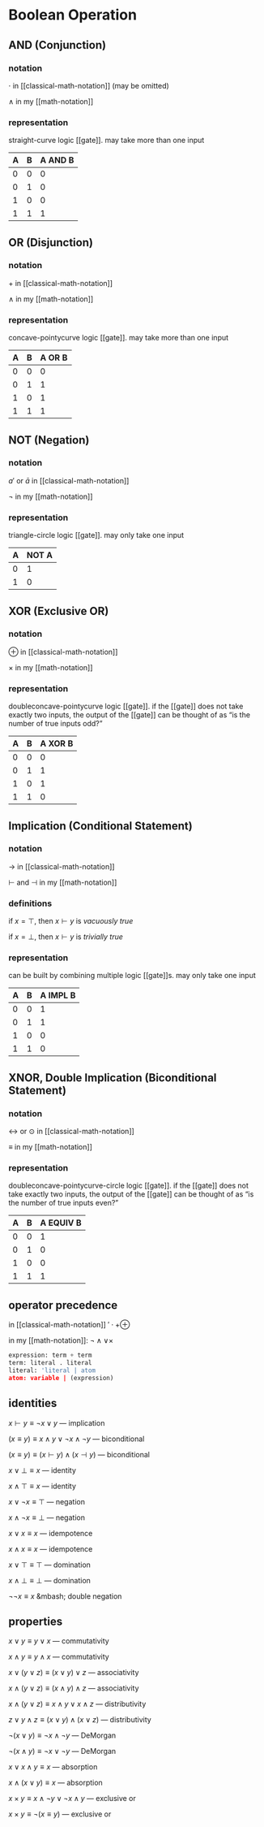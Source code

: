 # Boolean Operation

## AND (Conjunction)

### notation

$\cdot$ in [[classical-math-notation]] (may be omitted)

$\land$ in my [[math-notation]]

### representation

straight-curve logic [[gate]]. may take more than one input

| A   | B   | A AND B |
| --- | --- | ------- |
| 0   | 0   | 0       |
| 0   | 1   | 0       |
| 1   | 0   | 0       |
| 1   | 1   | 1       |

## OR (Disjunction)

### notation

$+$ in [[classical-math-notation]]

$\land$ in my [[math-notation]]

### representation

concave-pointycurve logic [[gate]]. may take more than one input

| A   | B   | A OR B |
| --- | --- | ------ |
| 0   | 0   | 0      |
| 0   | 1   | 1      |
| 1   | 0   | 1      |
| 1   | 1   | 1      |

## NOT (Negation)

### notation

$a'$ or $\bar a$ in [[classical-math-notation]]

$\lnot$ in my [[math-notation]]

### representation

triangle-circle logic [[gate]]. may only take one input

| A   | NOT A |
| --- | ----- |
| 0   | 1     |
| 1   | 0     |

## XOR (Exclusive OR)

### notation

$\oplus$ in [[classical-math-notation]]

$\times$ in my [[math-notation]]

### representation

doubleconcave-pointycurve logic [[gate]]. if the [[gate]] does not take exactly two inputs, the output of the [[gate]] can be thought of as “is the number of true inputs odd?”

| A   | B   | A XOR B |
| --- | --- | ------- |
| 0   | 0   | 0       |
| 0   | 1   | 1       |
| 1   | 0   | 1       |
| 1   | 1   | 0       |

## Implication (Conditional Statement)

### notation

$\to$ in [[classical-math-notation]]

$\vdash$ and $\dashv$ in my [[math-notation]]

### definitions

if $x = \top$, then $x \vdash y$ is _vacuously true_

if $x = \bot$, then $x \vdash y$ is _trivially true_

### representation

can be built by combining multiple logic [[gate]]s. may only take one input

| A   | B   | A IMPL B |
| --- | --- | -------- |
| 0   | 0   | 1        |
| 0   | 1   | 1        |
| 1   | 0   | 0        |
| 1   | 1   | 0        |

## XNOR, Double Implication (Biconditional Statement)

### notation

$\leftrightarrow$ or $\odot$ in [[classical-math-notation]]

$\equiv$ in my [[math-notation]]

### representation

doubleconcave-pointycurve-circle logic [[gate]]. if the [[gate]] does not take exactly two inputs, the output of the [[gate]] can be thought of as “is the number of true inputs even?”

| A   | B   | A EQUIV B |
| --- | --- | --------- |
| 0   | 0   | 1         |
| 0   | 1   | 0         |
| 1   | 0   | 0         |
| 1   | 1   | 1         |

## operator precedence

in [[classical-math-notation]] $' \cdot + \oplus$

in my [[math-notation]]: $\lnot \land \lor \times$

```python
expression: term + term
term: literal . literal
literal: 'literal | atom
atom: variable | (expression)
```

## identities

$x \vdash y \equiv \lnot x \lor y$ &mdash; implication

$(x \equiv y) \equiv x \land y \lor \lnot x \land \lnot y$ &mdash; biconditional

$(x \equiv y) \equiv (x \vdash y) \land (x \dashv y)$ &mdash; biconditional

$x \lor \bot \equiv x$ &mdash; identity

$x \land \top \equiv x$ &mdash; identity

$x \lor \lnot x \equiv \top$ &mdash; negation

$x \land \lnot x \equiv \bot$ &mdash; negation

$x \lor x \equiv x$ &mdash; idempotence

$x \land x \equiv x$ &mdash; idempotence

$x \lor \top \equiv \top$ &mdash; domination

$x \land \bot \equiv \bot$ &mdash; domination

$\lnot \lnot x \equiv x$ &mbash; double negation

## properties

$x \lor y \equiv y \lor x$ &mdash; commutativity

$x \land y \equiv y \land x$ &mdash; commutativity

$x \lor (y \lor z) \equiv (x \lor y) \lor z$ &mdash; associativity

$x \land (y \lor z) \equiv (x \land y) \land z$ &mdash; associativity

$x \land (y \lor z) \equiv x \land y \lor x \land z$ &mdash; distributivity

$z \lor y \land z \equiv (x \lor y) \land (x \lor z)$ &mdash; distributivity

$\lnot(x \lor y) \equiv \lnot x \land \lnot y$ &mdash; DeMorgan

$\lnot(x \land y) \equiv \lnot x \lor \lnot y$ &mdash; DeMorgan

$x \lor x \land y \equiv x$ &mdash; absorption

$x \land (x \lor y) \equiv x$ &mdash; absorption

$x \times y \equiv x \land \lnot y \lor \lnot x \land y$ &mdash; exclusive or

$x \times y \equiv \lnot (x \equiv y)$ &mdash; exclusive or
